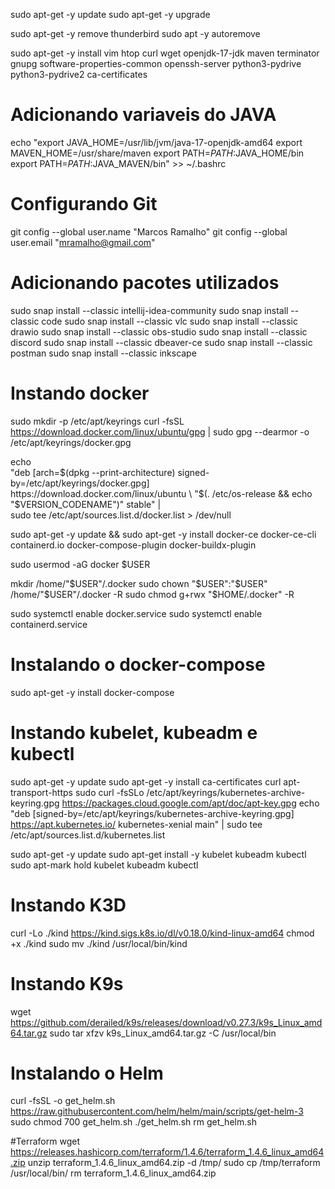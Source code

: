 sudo apt-get -y update
sudo apt-get -y upgrade

sudo apt-get -y remove thunderbird
sudo apt -y autoremove

sudo apt-get -y install vim htop curl wget openjdk-17-jdk maven terminator gnupg software-properties-common openssh-server python3-pydrive python3-pydrive2 ca-certificates

# Adicionando variaveis do JAVA
echo "export JAVA_HOME=/usr/lib/jvm/java-17-openjdk-amd64
export MAVEN_HOME=/usr/share/maven
export PATH=$PATH:$JAVA_HOME/bin
export PATH=$PATH:$JAVA_MAVEN/bin" >> ~/.bashrc

# Configurando Git
git config --global user.name "Marcos Ramalho"
git config --global user.email "mramalho@gmail.com"

# Adicionando pacotes utilizados
sudo snap install --classic intellij-idea-community
sudo snap install --classic code
sudo snap install --classic vlc
sudo snap install --classic drawio
sudo snap install --classic obs-studio
sudo snap install --classic discord
sudo snap install --classic dbeaver-ce
sudo snap install --classic postman
sudo snap install --classic inkscape

# Instando docker
sudo mkdir -p /etc/apt/keyrings
curl -fsSL https://download.docker.com/linux/ubuntu/gpg | sudo gpg --dearmor -o /etc/apt/keyrings/docker.gpg

echo \
  "deb [arch=$(dpkg --print-architecture) signed-by=/etc/apt/keyrings/docker.gpg] https://download.docker.com/linux/ubuntu \
  "$(. /etc/os-release && echo "$VERSION_CODENAME")" stable" | \
  sudo tee /etc/apt/sources.list.d/docker.list > /dev/null

sudo apt-get -y update &&
sudo apt-get -y install docker-ce docker-ce-cli containerd.io docker-compose-plugin docker-buildx-plugin

sudo usermod -aG docker $USER

mkdir /home/"$USER"/.docker
sudo chown "$USER":"$USER" /home/"$USER"/.docker -R
sudo chmod g+rwx "$HOME/.docker" -R

sudo systemctl enable docker.service
sudo systemctl enable containerd.service

# Instalando o docker-compose
sudo apt-get -y install docker-compose

# Instando kubelet, kubeadm e kubectl
sudo apt-get -y update
sudo apt-get -y  install ca-certificates curl apt-transport-https
sudo curl -fsSLo /etc/apt/keyrings/kubernetes-archive-keyring.gpg https://packages.cloud.google.com/apt/doc/apt-key.gpg
echo "deb [signed-by=/etc/apt/keyrings/kubernetes-archive-keyring.gpg] https://apt.kubernetes.io/ kubernetes-xenial main" | sudo tee /etc/apt/sources.list.d/kubernetes.list

sudo apt-get -y update
sudo apt-get install -y kubelet kubeadm kubectl
sudo apt-mark hold kubelet kubeadm kubectl

# Instando K3D
curl -Lo ./kind https://kind.sigs.k8s.io/dl/v0.18.0/kind-linux-amd64
chmod +x ./kind
sudo mv ./kind /usr/local/bin/kind

# Instando K9s
wget https://github.com/derailed/k9s/releases/download/v0.27.3/k9s_Linux_amd64.tar.gz
sudo tar xfzv k9s_Linux_amd64.tar.gz -C /usr/local/bin

# Instalando o Helm
curl -fsSL -o get_helm.sh https://raw.githubusercontent.com/helm/helm/main/scripts/get-helm-3
sudo chmod 700 get_helm.sh
./get_helm.sh
rm get_helm.sh

#Terraform
wget https://releases.hashicorp.com/terraform/1.4.6/terraform_1.4.6_linux_amd64.zip
unzip terraform_1.4.6_linux_amd64.zip -d /tmp/
sudo cp /tmp/terraform /usr/local/bin/
rm terraform_1.4.6_linux_amd64.zip
